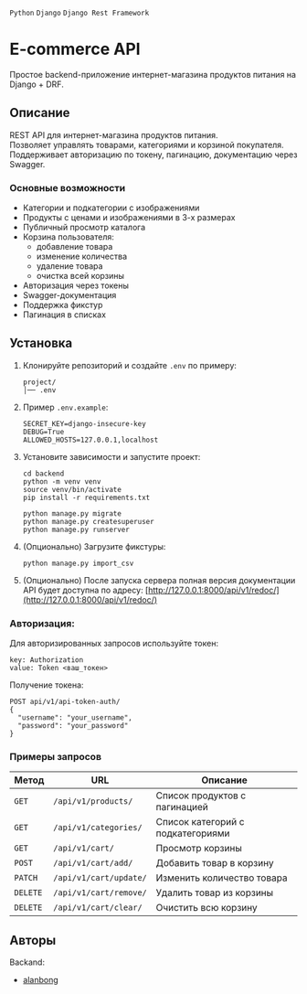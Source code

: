 `Python` `Django` `Django Rest Framework`

# E-commerce API

Простое backend-приложение интернет-магазина продуктов питания на Django + DRF.

## Описание

REST API для интернет-магазина продуктов питания.  
Позволяет управлять товарами, категориями и корзиной покупателя.  
Поддерживает авторизацию по токену, пагинацию, документацию через Swagger.

### Основные возможности

- Категории и подкатегории с изображениями
- Продукты с ценами и изображениями в 3-х размерах
- Публичный просмотр каталога
- Корзина пользователя:
  - добавление товара
  - изменение количества
  - удаление товара
  - очистка всей корзины
- Авторизация через токены
- Swagger-документация
- Поддержка фикстур
- Пагинация в списках

## Установка
1. Клонируйте репозиторий и создайте `.env` по примеру:
    ```
    project/
    │── .env
    ```

2. Пример `.env.example`:
    ```
    SECRET_KEY=django-insecure-key
    DEBUG=True
    ALLOWED_HOSTS=127.0.0.1,localhost
    ```

3. Установите зависимости и запустите проект:
    ```
    cd backend
    python -m venv venv
    source venv/bin/activate
    pip install -r requirements.txt

    python manage.py migrate
    python manage.py createsuperuser
    python manage.py runserver
    ```

4. (Опционально) Загрузите фикстуры:
    ```
    python manage.py import_csv
    ```

5. (Опционально) После запуска сервера полная версия документации API будет доступна по адресу:
  [http://127.0.0.1:8000/api/v1/redoc/](http://127.0.0.1:8000/api/v1/redoc/)


### Авторизация:
Для авторизированных запросов используйте токен:
```
key: Authorization
value: Token <ваш_токен>
```
Получение токена:
```
POST api/v1/api-token-auth/
{
  "username": "your_username",
  "password": "your_password"
}
```

### Примеры запросов
| Метод    | URL                    | Описание                          |
| -------- | ---------------------- | --------------------------------- |
| `GET`    | `/api/v1/products/`    | Список продуктов с пагинацией     |
| `GET`    | `/api/v1/categories/`  | Список категорий с подкатегориями |
| `GET`    | `/api/v1/cart/`        | Просмотр корзины                  |
| `POST`   | `/api/v1/cart/add/`    | Добавить товар в корзину          |
| `PATCH`  | `/api/v1/cart/update/` | Изменить количество товара        |
| `DELETE` | `/api/v1/cart/remove/` | Удалить товар из корзины          |
| `DELETE` | `/api/v1/cart/clear/`  | Очистить всю корзину              |


## Авторы
Backand:
- [alanbong](https://github.com/alanbong)

